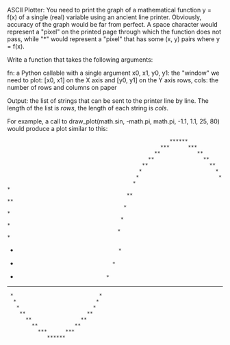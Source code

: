 ASCII Plotter:
 You need to print the graph of a mathematical function y = f(x) of a single (real) variable using an ancient
 line printer.
 Obviously, accuracy of the graph would be far from perfect.
 A space character would represent a "pixel" on the printed page through which the function does not pass, while
  "*" would represent a "pixel" that has some (x, y) pairs where y = f(x).

 Write a function that takes the following arguments:

 fn: a Python callable with a single argument
 x0, x1, y0, y1: the "window" we need to plot: [x0, x1] on the X axis and [y0, y1] on the Y axis
 rows, cols: the number of rows and columns on paper

 Output:
 the list of strings that can be sent to the printer line by line.
 The length of the list is <i>rows</i>, the length of each string is <i>cols</i>.

 For example, a call to draw_plot(math.sin, -math.pi, math.pi, -1.1, 1.1, 25, 80)
 would produce a plot similar to this:
                                                                                       

                                                         ******
                                                      ***      ***
                                                    **            **
                                                  **                **
                                                **                    **
                                               *                        *
                                              *                          *
                                             *                            *
                                           **                              **
                                          *                                  *
                                         *                                    *
                                        *                                      *
*                                      *
 *                                    *
  *                                  *
   **                              **
     *                            *
      *                          *
       *                        *
        **                    **
          **                **
            **            **                                                    
              ***      ***
                 ******                                                         
